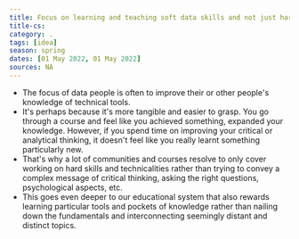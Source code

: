 ```yaml
---
title: Focus on learning and teaching soft data skills and not just hard data skills
title-cs: 
category: .
tags: [idea]
season: spring
dates: [01 May 2022, 01 May 2022]
sources: NA
---
```


- The focus of data people is often to improve their or other people's knowledge of technical tools.
- It's perhaps because it's more tangible and easier to grasp. You go through a course and feel like you achieved something, expanded your knowledge. However, if you spend time on improving your critical or analytical thinking, it doesn't feel like you really learnt something particularly new.
- That's why a lot of communities and courses resolve to only cover working on hard skills and technicalities rather than trying to convey a complex message of critical thinking, asking the right questions, psychological aspects, etc.
- This goes even deeper to our educational system that also rewards learning particular tools and pockets of knowledge rather than nailing down the fundamentals and  interconnecting seemingly distant and distinct topics.